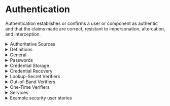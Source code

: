 # Authentication

Authentication establishes or confirms a user or component as authentic and that the claims made are correct, resistant to impersonation, altercation, and interception.

<details>
  <summary> Authoritative Sources </summary>
  
* [OWASP Authentication Cheat Sheet](https://cheatsheetseries.owasp.org/cheatsheets/Authentication_Cheat_Sheet.html)
* [NIST approved hash functions](https://csrc.nist.gov/projects/hash-functions)
* [NIST Random Number Generation](https://csrc.nist.gov/publications/detail/sp/800-90a/rev-1/final)
</details>

<details>
  <summary> Definitions </summary>
  
* **Memorized secrets** include passwords, PINs, patterns, image selections and passphrases. 
* **One-time password (OTP)**: a secret used once to login, e.g. a code sent by SMS.
* **Something you know**: a memorized secret required to authenticate.
* **Something you have**: something you can hold, e.g. house key, ATM card, employee badge.
* **Something you are**: a biometric unique to a person, e.g. DNA, fingerprint, retina, voice, etc.
* **Single factor**: Something required for authentication. Usually a passphrase or PIN.
* **Second factor**: Something additional to a single factor required to authenticate.
* **Multi-factor authentication (MFA)** Required use of more than one factor to authenticate. Examples include a PIN and key card, or passphrase and fingerprint. _Note:_ a password combined with a secret question does _not_ constitute MFA, since both are "things you know."
</details>

<details>
  <summary> General </summary>
  
* Give no indication whether a username or password is valid.
* Use anti-automation controls, e.g.:
  * Block most common breached password guessing
  * Rate limits on attempts
  * Increase delays between allowed attempts
  * Restrict IP address ranges
  * CAPTCHAs
  * Protect against logins across multiple accounts from same IP
* Send authentication detail changes to user's verified contact method, including:
  * Incorrect login attempt (only first time in a period, to avoid spamming users)
  * Password or other detail changes
  * Address or email/phone changes
  * Logins from new devices and IP addresses
* Use controls against phishing attacks, e.g.:
  * Multi-factor authentication
  * Client-side certificates
* Use mutually-authenticated encryption between a credential service provider (CSP) and authentication verifier if distinct systems.
* Protect against replay attacks by enforcing use of OTPs, cryptographic authenticators, or lookup codes.
* Disable or remove shared or default accounts.
</details>

<details>
  <summary> Passwords </summary>
  
* Require user-entered passwords to have the following qualities:
  * Be at least 12 characters, allowing for longer (e.g. up to 64).
  * Allow special characters, e.g.:
    * Spaces (without truncation)
    * The full Unicode set, including e.g. emoji and Kanji
    * Do not limit the number of special characters permitted.
* Require system-generated initial passwords to have the following qualities:
  * Be securely randomly generated.
  * Be at least 6 characters.
  * Expire after a specified time.
  * Not allowed to become permanent.
* Allow users to change their password.
  * Force entry of current and new passwords for change.
* Force user to choose a different password if it is a well-known breached password.
* Display the user's password strength during creation.
* Avoid forcing password rotation.
* Allow pasting of passwords, secure browser storage, and password manager autotype functionality.
* Mask password entry.
  * Allow user to temporarily unmask their password as entered or display most recently typed character.
</details>

<details>
  <summary> Credential Storage </summary>
  
* Never store credentials in the clear.
* Store salted and hashed version of password.
* Use a currently approved hash algorithm for passwords (ref. NIST)
* Use a salt at least 32 bits long, unique to each credential, chosen arbitrarily to prevent salt collisions.
* If using PBKDF2, use at least 100,000 iterations for the hash.
* If using bcrypt, use as large a work factor as the server performance allows (at least 13).
* Perform an additional iteration of salting, using a secret value known only to the verifier component. Store the secret salt separate from the password hashes.
* Do not store secrets in source code or code repositories.
</details>

<details>
  <summary> Credential Recovery </summary>
  
* Never send the following to recover a login:
  * An initial or recovery secret in cleartext
  * Secret questions or password hints
  * The current password
* Use a secure recovery mechanism, e.g. soft token or mobile push.
* If OTP or MFA factors are lost, require evidence of identity proofing at the same level as during enrollment.
</details>

<details>
  <summary> Lookup-Secret Verifiers </summary>
  
* Verifiers are OTPs, and must be discarded after use.
* Allow lookup secrets to be used only once.
* Use unpredictable values.
* Verify that lookup secrets have sufficient randomness (at least 112 bits of entropy) or are salted with a unique and random 32-bit salt and hashed with an approved one-way hash.
</details>

<details>
  <summary> Out-of-Band Verifiers </summary>
  
  These are usually codes sent via another route than the standard authentication method, e.g. temporary code sent to a known email to verify the user that they then enter along with their login.
  
* Use strong methods like mobile push, secure email, or another secure method for sending authentication codes.
* Prefer push notifications to email, SMS, or PSTN, which are insecure. Use them only for secondary authentication or to approve transactions.
* Do not send sensitive information in notifications.
* Expire verifiers after a short time.
* Expire verifiers after one use.
* Secure the channel between the authenticator and verifier.
* Ensure the verifier keeps only a hashed version on the authentication code.
* Generate authentication codes using a secure random number generator, using at least 20 bits of entropy (e.g. a six-digit number).
</details>

<details>
  <summary> One-Time Verifiers </summary>

  These are typically codes that appear in a soft or hard token and change every minute. The user must enter the current code during login.
  
* Change OTPs after a short time; typically one minute.
* Protect symmetric keys used to verify OTPs, by using a hardware security module or secure operating system-based key storage.
* Use approved cryptographic algorithms in OTP generation, seeding, and verification.
* Allow a time-based OTP to be used only once within the validity period.
* Alert user and log attempts to use a OTP more than once.
* Enable revocation for physical OTP generators in case of loss. Close sessions for revoked devices immediately.
* Use biometric authenticators only in conjunction with other factors.
</details>

<details>
  <summary> Services </summary>
  
* Ensure integration secrets do not rely on static passwords.
* Do not use the credentials of default accounts.
</details>

<details>
  <summary> Example security user stories </summary>
  
* As a user, I want the application to have strong password policies in place for my account.
* As a user, I want to change my password and be forced to enter my old one first.
* As a user, I want the application to allow passwords longer than 64 characters so I can use phrases.
* As a user, I want to use multi-factor authentication.
* As a user, I do not want the application to perform multi-factor over text messages (SMS).
* As a user, I want to use my own token generator for multi-factor authentication.
* As a user, I want the application to store my password hashed and salted to the current security standards and practices.
* As a user, I want the application to follow password management, resets, storage, and utilization best practices.
</details>
